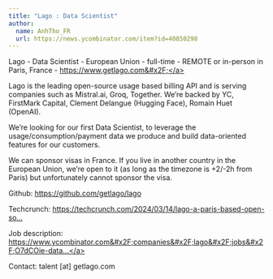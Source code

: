 ```yaml
---
title: "Lago : Data Scientist"
author:
  name: AnhTho_FR
  url: https://news.ycombinator.com/item?id=40850298
---
```

Lago - Data Scientist - European Union - full-time - REMOTE or in-person in Paris, France - <a href="https:&#x2F;&#x2F;www.getlago.com&#x2F;">https:&#x2F;&#x2F;www.getlago.com&#x2F;</a>

Lago is the leading open-source usage based billing API and is serving companies such as Mistral.ai, Groq, Together. 
We’re backed by YC, FirstMark Capital, Clement Delangue (Hugging Face), Romain Huet (OpenAI).

We’re looking for our first Data Scientist, to leverage the usage&#x2F;consumption&#x2F;payment data we produce and build data-oriented features for our customers.

We can sponsor visas in France.
If you live in another country in the European Union, we’re open to it (as long as the timezone is +2&#x2F;-2h from Paris) but unfortunately cannot sponsor the visa.

Github: <a href="https:&#x2F;&#x2F;github.com&#x2F;getlago&#x2F;lago">https:&#x2F;&#x2F;github.com&#x2F;getlago&#x2F;lago</a>

Techcrunch: <a href="https:&#x2F;&#x2F;techcrunch.com&#x2F;2024&#x2F;03&#x2F;14&#x2F;lago-a-paris-based-open-source-billing-platform-banks-22m&#x2F;" rel="nofollow">https:&#x2F;&#x2F;techcrunch.com&#x2F;2024&#x2F;03&#x2F;14&#x2F;lago-a-paris-based-open-so...</a>

Job description: <a href="https:&#x2F;&#x2F;www.ycombinator.com&#x2F;companies&#x2F;lago&#x2F;jobs&#x2F;O7dCOie-data-scientist">https:&#x2F;&#x2F;www.ycombinator.com&#x2F;companies&#x2F;lago&#x2F;jobs&#x2F;O7dCOie-data...</a>

Contact: talent [at] getlago.com

